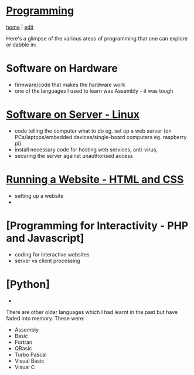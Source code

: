 # [Programming](https://alwinwoo.github.io/pages/programming.html)
[home](https://alwinwoo.github.io/) | [edit](https://github.com/alwinwoo/alwinwoo.github.io/edit/master/pages/programming.md)

Here's a glimpse of the various areas of programming that one can explore or dabble in:

# Software on Hardware
* firmware/code that makes the hardware work
* one of the languages I used to learn was Assembly - it was tough

# [Software on Server - Linux](https://alwinwoo.github.io/pages/web_admin.html)
* code telling the computer what to do eg. set up a web server (on PCs/laptops/embedded devices/single-board computers eg. raspberry pi)
* install necessary code for hosting web services, anti-virus, 
* securing the server against unauthorised access

# [Running a Website - HTML and CSS](https://alwinwoo.github.io/pages/web_css.html)
* setting up a website
* 

# [Programming for Interactivity - PHP and Javascript]
* coding for interactive websites
* server vs client processing

# [Python]
* 

There are other older languages which I had learnt in the past but have faded into memory. These were:

* Assembly
* Basic
* Fortran
* QBasic
* Turbo Pascal
* Visual Basic
* Visual C
